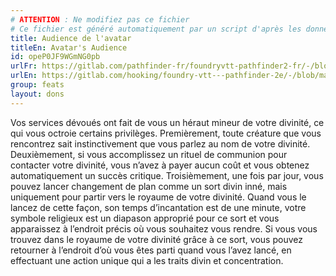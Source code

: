 ```yaml
---
# ATTENTION : Ne modifiez pas ce fichier
# Ce fichier est généré automatiquement par un script d'après les données du module Foundry VTT officiel et de sa traduction
title: Audience de l'avatar
titleEn: Avatar's Audience
id: opeP0JF9WGmNG0pb
urlFr: https://gitlab.com/pathfinder-fr/foundryvtt-pathfinder2-fr/-/blob/master/data/feats/opeP0JF9WGmNG0pb.htm
urlEn: https://gitlab.com/hooking/foundry-vtt---pathfinder-2e/-/blob/master/packs/data/feats.db/avatar-s-audience.json
group: feats
layout: dons
---
```

Vos services dévoués ont fait de vous un héraut mineur de votre divinité, ce qui vous octroie certains privilèges. Premièrement, toute créature que vous rencontrez sait instinctivement que vous parlez au nom de votre divinité. Deuxièmement, si vous accomplissez un rituel de communion pour contacter votre divinité, vous n’avez à payer aucun coût et vous obtenez automatiquement un succès critique. Troisièmement, une fois par jour, vous pouvez lancer changement de plan comme un sort divin inné, mais uniquement pour partir vers le royaume de votre divinité. Quand vous le lancez de cette façon, son temps d’incantation est de une minute, votre symbole religieux est un diapason approprié pour ce sort et vous apparaissez à l’endroit précis où vous souhaitez vous rendre. Si vous vous trouvez dans le royaume de votre divinité grâce à ce sort, vous pouvez retourner à l’endroit d’où vous êtes parti quand vous l’avez lancé, en effectuant une action unique qui a les traits divin et concentration.


